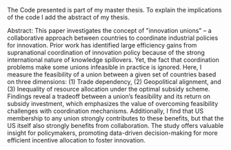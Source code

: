 The Code presented is part of my master thesis. To explain the implications of the code I add the abstract of my thesis.

Abstract:
This paper investigates the concept of "innovation unions" – a collaborative approach between countries to coordinate industrial policies for innovation. Prior work has identified large efficiency gains from supranational coordination of innovation policy because of the strong international nature of knowledge spillovers. Yet, the fact that coordination problems make some unions infeasible in practice is ignored. Here, I measure the feasibility of a union between a given set of countries based on three dimensions: (1) Trade dependency, (2) Geopolitical alignment, and (3) Inequality of resource allocation under the optimal subsidy scheme. Findings reveal a tradeoff between a union’s feasibility and its return on subsidy investment, which emphasizes the value of overcoming feasibility challenges with coordination mechanisms. Additionally, I find that US membership to any union strongly contributes to these benefits, but that the US itself also strongly benefits from collaboration. The study offers valuable insight for policymakers, promoting data-driven decision-making for more efficient incentive allocation to foster innovation.
